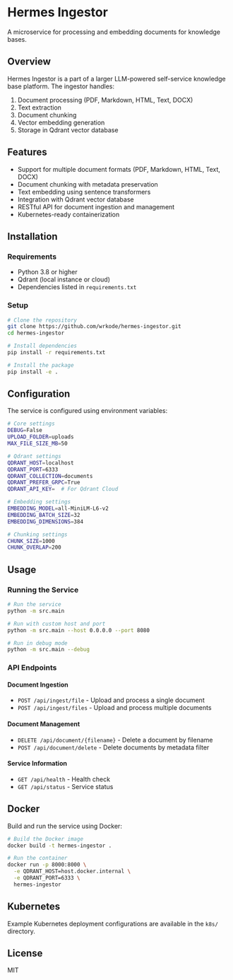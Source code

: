 # Hermes Ingestor

A microservice for processing and embedding documents for knowledge bases.

## Overview

Hermes Ingestor is a part of a larger LLM-powered self-service knowledge base platform. The ingestor handles:

1. Document processing (PDF, Markdown, HTML, Text, DOCX)
2. Text extraction
3. Document chunking
4. Vector embedding generation
5. Storage in Qdrant vector database

## Features

- Support for multiple document formats (PDF, Markdown, HTML, Text, DOCX)
- Document chunking with metadata preservation
- Text embedding using sentence transformers
- Integration with Qdrant vector database
- RESTful API for document ingestion and management
- Kubernetes-ready containerization

## Installation

### Requirements

- Python 3.8 or higher
- Qdrant (local instance or cloud)
- Dependencies listed in `requirements.txt`

### Setup

```bash
# Clone the repository
git clone https://github.com/wrkode/hermes-ingestor.git
cd hermes-ingestor

# Install dependencies
pip install -r requirements.txt

# Install the package
pip install -e .
```

## Configuration

The service is configured using environment variables:

```bash
# Core settings
DEBUG=False
UPLOAD_FOLDER=uploads
MAX_FILE_SIZE_MB=50

# Qdrant settings
QDRANT_HOST=localhost
QDRANT_PORT=6333
QDRANT_COLLECTION=documents
QDRANT_PREFER_GRPC=True
QDRANT_API_KEY=  # For Qdrant Cloud

# Embedding settings
EMBEDDING_MODEL=all-MiniLM-L6-v2
EMBEDDING_BATCH_SIZE=32
EMBEDDING_DIMENSIONS=384

# Chunking settings
CHUNK_SIZE=1000
CHUNK_OVERLAP=200
```

## Usage

### Running the Service

```bash
# Run the service
python -m src.main

# Run with custom host and port
python -m src.main --host 0.0.0.0 --port 8080

# Run in debug mode
python -m src.main --debug
```

### API Endpoints

#### Document Ingestion

- `POST /api/ingest/file` - Upload and process a single document
- `POST /api/ingest/files` - Upload and process multiple documents

#### Document Management

- `DELETE /api/document/{filename}` - Delete a document by filename
- `POST /api/document/delete` - Delete documents by metadata filter

#### Service Information

- `GET /api/health` - Health check
- `GET /api/status` - Service status

## Docker

Build and run the service using Docker:

```bash
# Build the Docker image
docker build -t hermes-ingestor .

# Run the container
docker run -p 8000:8000 \
  -e QDRANT_HOST=host.docker.internal \
  -e QDRANT_PORT=6333 \
  hermes-ingestor
```

## Kubernetes

Example Kubernetes deployment configurations are available in the `k8s/` directory.

## License

MIT 
